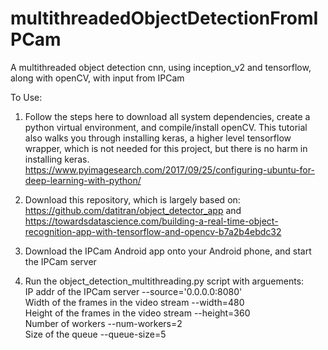 # multithreadedObjectDetectionFromIPCam
A multithreaded object detection cnn, using inception_v2 and tensorflow, along with openCV, with input from IPCam

To Use:  

1. Follow the steps here to download all system dependencies, create a python virtual environment, and compile/install openCV. This tutorial also walks you through installing keras, a higher level tensorflow wrapper, which is not needed for this project, but there is no harm in installing keras.  
https://www.pyimagesearch.com/2017/09/25/configuring-ubuntu-for-deep-learning-with-python/  

2. Download this repository, which is largely based on:  
https://github.com/datitran/object_detector_app and https://towardsdatascience.com/building-a-real-time-object-recognition-app-with-tensorflow-and-opencv-b7a2b4ebdc32  

3. Download the IPCam Android app onto your Android phone, and start the IPCam server  

4. Run the object_detection_multithreading.py script with arguements:  
    IP addr of the IPCam server --source='0.0.0.0:8080'  
    Width of the frames in the video stream --width=480  
    Height of the frames in the video stream --height=360  
    Number of workers --num-workers=2  
    Size of the queue --queue-size=5  
